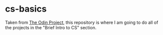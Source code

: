 # cs-basics
Taken from [The Odin Project](), this repository is where I am going to do all of the projects in the "Brief Intro to CS" section.
